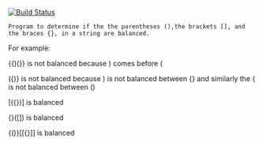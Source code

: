 [![Build Status](https://travis-ci.org/Angan7a/is-balanced-.svg?branch=master)](https://travis-ci.org/Angan7a/is-balanced-)

    Program to determine if the the parentheses (),the brackets [], and the braces {}, in a string are balanced.

For example:

{{)(}} is not balanced because ) comes before (

({)} is not balanced because ) is not balanced between {}
     and similarly the { is not balanced between ()

[({})] is balanced

{}([]) is balanced

{()}[[{}]] is balanced
